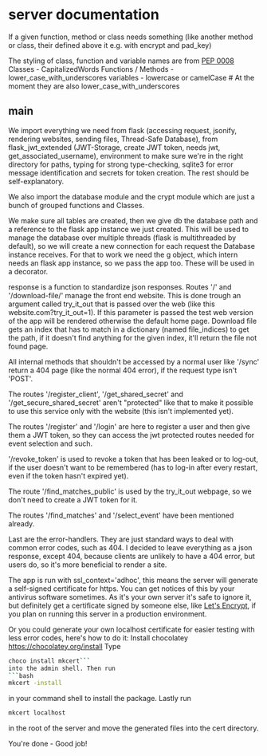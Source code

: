 # server documentation

If a given function, method or class needs something (like another method or class, their defined above it e.g. with encrypt and pad_key)

The styling of class, function and variable names are from [PEP 0008](https://peps.python.org/pep-0008/#naming-conventions)
Classes - CapitalizedWords
Functions / Methods - lower_case_with_underscores
variables - lowercase or camelCase # At the moment they are also lower_case_with_underscores

## main
We import everything we need from flask (accessing request, jsonify, rendering websites, sending files, Thread-Safe Database), from flask_jwt_extended (JWT-Storage, create JWT token, needs jwt, get_associated_username), environment to make sure we're in the right directory for paths, typing for strong type-checking, sqlite3 for error message identification and secrets for token creation. The rest should be self-explanatory.

We also import the database module and the crypt module which are just a bunch of grouped functions and Classes.

We make sure all tables are created, then we give db the database path and a reference to the flask app instance we just created. This will be used to manage the database over multiple threads (flask is multithreaded by default), so we will create a new connection for each request the Database instance receives. For that to work we need the g object, which intern needs an flask app instance, so we pass the app too. These will be used in a decorator.

response is a function to standardize json responses. Routes '/' and '/download-file/' manage the front end website. This is done trough an argument called try_it_out that is passed over the web (like this website.com?try_it_out=1). If this parameter is passed the test web version of the app will be rendered otherwise the default home page. Download file gets an index that has to match in a dictionary (named file_indices) to get the path, if it doesn't find anything for the given index, it'll return the file not found page.

All internal methods that shouldn't be accessed by a normal user like '/sync' return a 404 page (like the normal 404 error), if the request type isn't 'POST'.

The routes '/register_client', '/get_shared_secret' and '/get_secure_shared_secret' aren't "protected" like that to make it possible to use this service only with the website (this isn't implemented yet).

The routes '/register' and '/login' are here to register a user and then give them a JWT token, so they can access the jwt protected routes needed for event selection and such.

'/revoke_token' is used to revoke a token that has been leaked or to log-out, if the user doesn't want to be remembered (has to log-in after every restart, even if the token hasn't expired yet).

The route '/find_matches_public' is used by the try_it_out webpage, so we don't need to create a JWT token for it.

The routes '/find_matches' and '/select_event' have been mentioned already.

Last are the error-handlers. They are just standard ways to deal with common error codes, such as 404. I decided to leave everything as a json response, except 404, because clients are unlikely to have a 404 error, but users do, so it's more beneficial to render a site.

The app is run with ssl_context='adhoc', this means the server will generate a self-signed certificate for https. You can get notices of this by your antivirus software sometimes. As it's your own server it's safe to ignore it, but definitely get a certificate signed by someone else, like [Let's Encrypt](https://letsencrypt.org), if you plan on running this server in a production environment.

Or you could generate your own localhost certificate for easier testing with less error codes, here's how to do it: 
Install chocolatey https://chocolatey.org/install
Type
```bash
choco install mkcert```
into the admin shell. Then run
```bash
mkcert -install
```
in your command shell to install the package. Lastly run 
```bash
mkcert localhost
```
in the root of the server and move the generated files into the cert directory.

You're done - Good job!
